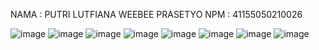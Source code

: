 NAMA : PUTRI LUTFIANA WEEBEE PRASETYO
NPM : 41155050210026

![image](https://github.com/user-attachments/assets/e7d33bf1-7e8e-4353-ba61-2081981c349e)
![image](https://github.com/user-attachments/assets/fb938295-2bcf-4490-800e-723e8262b832)
![image](https://github.com/user-attachments/assets/e0b6e208-8251-4404-8071-3ae6eb625374)
![image](https://github.com/user-attachments/assets/bcddc8df-43b4-4114-bdf9-5363d7fb6e94)
![image](https://github.com/user-attachments/assets/ba16d77a-aed6-45e3-91e7-7f9545caa321)
![image](https://github.com/user-attachments/assets/5aa2eca1-f3aa-4426-8b33-7e5b25f27202)
![image](https://github.com/user-attachments/assets/55e5fc00-9bd7-4d0d-93e6-7696cf75e29f)
![image](https://github.com/user-attachments/assets/4902464b-d9d9-4aec-8ae1-32303b436705)

